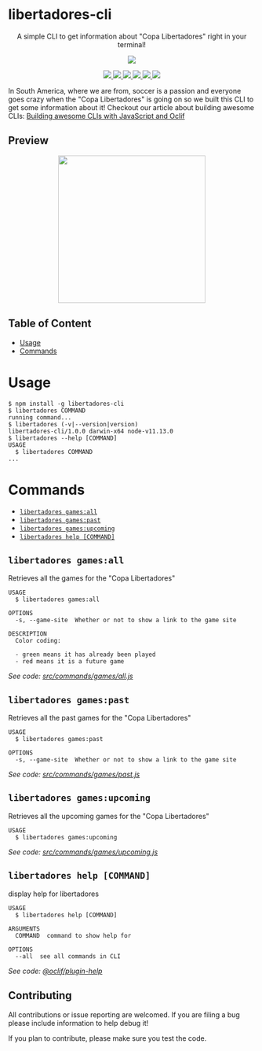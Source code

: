 libertadores-cli
================

<div align="center">
  <p align="center">A simple CLI to get information about "Copa Libertadores" right in your terminal!</p>
  <img src="https://user-images.githubusercontent.com/7522836/56518337-8d3fd480-6515-11e9-8abf-da6ee9b33f84.png" />

  <p align="center">
    <a href="https://npmjs.org/package/libertadores-cli">
      <img src="https://img.shields.io/npm/v/libertadores-cli.svg" />
    </a>
    <a href="https://oclif.io">
      <img src="https://img.shields.io/badge/cli-oclif-brightgreen.svg" />
    </a>
    <a href="https://circleci.com/gh/streaver/libertadores-cli/tree/master">
      <img src="https://circleci.com/gh/streaver/libertadores-cli/tree/master.svg?style=shield" />
    </a>
    <a href="https://codeclimate.com/github/streaver/libertadores-cli/maintainability">
      <img src="https://api.codeclimate.com/v1/badges/06419a751b601e5afb4d/maintainability" />
    </a>
    <a href="https://codeclimate.com/github/streaver/libertadores-cli/test_coverage">
      <img src="https://api.codeclimate.com/v1/badges/06419a751b601e5afb4d/test_coverage" />
    </a>
    <a href="https://github.com/streaver/libertadores-cli/blob/master/LICENSE">
      <img src="https://img.shields.io/github/license/streaver/libertadores-cli.svg" />
    </a>
  </p>
</div>

In South America, where we are from, soccer is a passion and everyone goes crazy when the "Copa Libertadores" is going on so we built this CLI to get some information about it! Checkout our article about building awesome CLIs: [Building awesome CLIs with JavaScript and Oclif](https://www.streaver.com/blog/posts/building-CLIs-with-javascript-and-oclif.html)

## Preview

<div align="center">
  <img height="300px" src="https://user-images.githubusercontent.com/7522836/56519247-f9bbd300-6517-11e9-88ce-6cf98232be53.gif" />
</div>


## Table of Content

<!-- toc -->
* [Usage](#usage)
* [Commands](#commands)
<!-- tocstop -->
# Usage
<!-- usage -->
```sh-session
$ npm install -g libertadores-cli
$ libertadores COMMAND
running command...
$ libertadores (-v|--version|version)
libertadores-cli/1.0.0 darwin-x64 node-v11.13.0
$ libertadores --help [COMMAND]
USAGE
  $ libertadores COMMAND
...
```
<!-- usagestop -->
# Commands
<!-- commands -->
* [`libertadores games:all`](#libertadores-gamesall)
* [`libertadores games:past`](#libertadores-gamespast)
* [`libertadores games:upcoming`](#libertadores-gamesupcoming)
* [`libertadores help [COMMAND]`](#libertadores-help-command)

## `libertadores games:all`

Retrieves all the games for the "Copa Libertadores"

```
USAGE
  $ libertadores games:all

OPTIONS
  -s, --game-site  Whether or not to show a link to the game site

DESCRIPTION
  Color coding:

  - green means it has already been played
  - red means it is a future game
```

_See code: [src/commands/games/all.js](https://github.com/streaver/libertadores-cli/blob/v1.0.0/src/commands/games/all.js)_

## `libertadores games:past`

Retrieves all the past games for the "Copa Libertadores"

```
USAGE
  $ libertadores games:past

OPTIONS
  -s, --game-site  Whether or not to show a link to the game site
```

_See code: [src/commands/games/past.js](https://github.com/streaver/libertadores-cli/blob/v1.0.0/src/commands/games/past.js)_

## `libertadores games:upcoming`

Retrieves all the upcoming games for the "Copa Libertadores"

```
USAGE
  $ libertadores games:upcoming
```

_See code: [src/commands/games/upcoming.js](https://github.com/streaver/libertadores-cli/blob/v1.0.0/src/commands/games/upcoming.js)_

## `libertadores help [COMMAND]`

display help for libertadores

```
USAGE
  $ libertadores help [COMMAND]

ARGUMENTS
  COMMAND  command to show help for

OPTIONS
  --all  see all commands in CLI
```

_See code: [@oclif/plugin-help](https://github.com/oclif/plugin-help/blob/v2.1.6/src/commands/help.ts)_
<!-- commandsstop -->

## Contributing

All contributions or issue reporting are welcomed. If you are filing a bug please include information to help debug it!

If you plan to contribute, please make sure you test the code.
